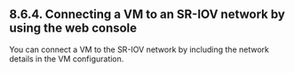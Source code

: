 ## 8.6.4. Connecting a VM to an SR-IOV network by using the web console

You can connect a VM to the SR-IOV network by including the network details in the VM configuration.

